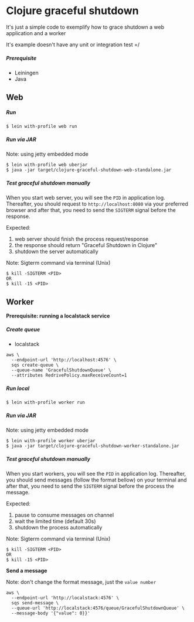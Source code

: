 # Clojure graceful shutdown

It's just a simple code to exemplify how to grace shutdown a web application and a worker

It's example doesn't have any unit or integration test =/

##### Prerequisite
- Leiningen
- Java

## Web

##### Run
``` 
$ lein with-profile web run
```
##### Run via JAR
Note: using jetty embedded mode
```
$ lein with-profile web uberjar
$ java -jar target/clojure-graceful-shutdown-web-standalone.jar
```

##### Test graceful shutdown manually

When you start web server, you will see the `PID` in application log.
Thereafter, you should request to `http://localhost:8080` via your preferred browser 
and after that, you need to send the `SIGTERM` signal before the response.

Expected:
 1. web server should finish the process request/response
 2. the response should return "Graceful Shutdown in Clojure"
 3. shutdown the server automatically

Note: Sigterm command via terminal (Unix)
```
$ kill -SIGTERM <PID>
OR
$ kill -15 <PID>
```

## Worker

<b>Prerequisite: running a localstack service</b>

##### Create queue
- localstack

```
aws \
  --endpoint-url 'http://localhost:4576' \
  sqs create-queue \
  --queue-name 'GracefulShutdownQueue' \
  --attributes RedrivePolicy.maxReceiveCount=1
```

##### Run local
``` 
$ lein with-profile worker run
```
##### Run via JAR
Note: using jetty embedded mode
```
$ lein with-profile worker uberjar
$ java -jar target/clojure-graceful-shutdown-worker-standalone.jar
```

##### Test graceful shutdown manually

When you start workers, you will see the `PID` in application log.
Thereafter, you should send messages (follow the format bellow) on your terminal 
and after that, you need to send the `SIGTERM` signal before the process the message.

Expected:
 1. pause to consume messages on channel
 2. wait the limited time (default 30s)
 3. shutdown the process automatically

Note: Sigterm command via terminal (Unix)
```
$ kill -SIGTERM <PID>
OR
$ kill -15 <PID>
```

<b>Send a message</b>
 
Note: don't change the format message, just the `value number`
```
aws \
  --endpoint-url 'http://localstack:4576' \
  sqs send-message \
  --queue-url 'http://localstack:4576/queue/GracefulShutdownQueue' \
  --message-body '{"value": 0}}'
```
